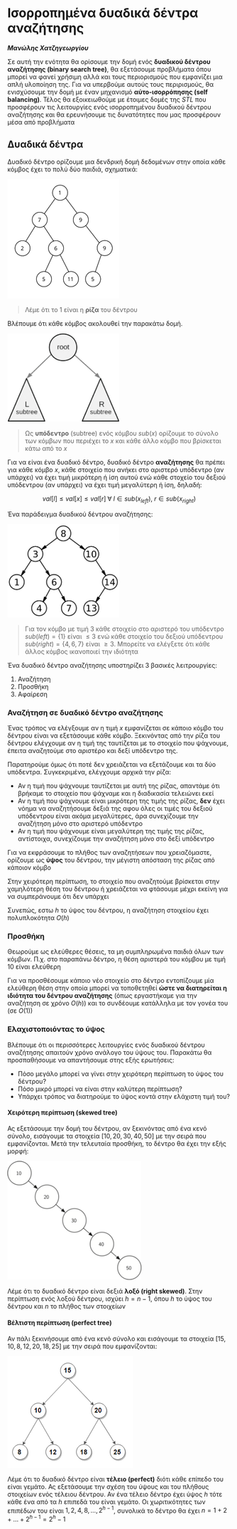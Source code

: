 Ισορροπημένα δυαδικά δέντρα αναζήτησης
====
***Μανώλης Χατζηγεωργίου***

Σε αυτή την ενότητα θα ορίσουμε την δομή ενός **δυαδικού δέντρου αναζήτησης (binary search tree)**, θα εξετάσουμε προβλήματα όπου μπορεί να φανεί χρήσιμη αλλά και τους περιορισμούς που εμφανίζει μια απλή υλοποίηση της. Για να υπερβούμε αυτούς τους περιρισμούς, θα ενισχύσουμε την δομή με έναν μηχανισμό **αύτο-ισορρόπησης (self balancing)**. Τέλος θα εξοικειωθούμε με έτοιμες δομές της *STL* που προσφέρουν τις λειτουργίες ενός ισορροπημένου δυαδικού δέντρου αναζήτησης και θα ερευνήσουμε τις δυνατότητες που μας προσφέρουν μέσα από προβλήματα




## Δυαδικά δέντρα

Δυαδικό δέντρο ορίζουμε μια δενδρική δομή δεδομένων στην οποία κάθε κόμβος έχει το πολύ δύο παιδιά, σχηματικά: 

<img src="binary_tree2.svg" alt="Binary Tree" width="50%">

> Λέμε ότι το $1$ είναι η **ρίζα** του δέντρου 

Βλέπουμε ότι κάθε κόμβος ακολουθεί την παρακάτω δομή. 

<img src="binary_tree_sub.png" alt="Binary Tree" width="50%">

> Ως **υπόδεντρο** (subtree) ενός κόμβου $sub(x)$ ορίζουμε το σύνολο των κόμβων που περιέχει το $x$ και κάθε άλλο κόμβο που βρίσκεται κάτω από το $x$

Για να είναι ένα δυαδικό δέντρο, δυαδικό δέντρο **αναζήτησης** θα πρέπει για κάθε κόμβο $x$, κάθε στοιχείο που ανήκει στο αριστερό υπόδεντρο (αν υπάρχει) να έχει τιμή μικρότερη ή ίση αυτού ενώ κάθε στοχείο του δεξιού υπόδεντρου (αν υπάρχει) να έχει τιμή μεγαλύτερη ή ίση, δηλαδή:

$$ val[l] \leq val[x] \leq val[r] \; \forall \; l \in sub(x_{left}), \; r \in sub(x_{right})$$

Ένα παράδειγμα δυαδικού δέντρου αναζήτησης:

<img src="Binary_search_tree.png" alt="Binary Tree" width="50%">

> Για τον κόμβο με τιμή $3$ κάθε στοιχείο στο αριστερό του υπόδεντρο $sub(left) = \{1\}$ είναι $\leq 3$ ενώ κάθε στοιχείο του δεξιού υπόδεντρου $sub(right) = \{4,6,7\}$ είναι $\geq 3$. Μπορείτε να ελέγξετε ότι κάθε άλλος κόμβος ικανοποιεί την ιδιότητα

Ένα δυαδικό δέντρο αναζήτησης υποστηρίζει $3$ βασικές λειτρουργίες:
1. Αναζήτηση 
2. Προσθήκη 
3. Αφαίρεση

### Αναζήτηση σε δυαδικό δέντρο αναζήτησης

Ένας τρόπος να ελέγξουμε αν η τιμή $x$ εμφανίζεται σε κάποιο κόμβο του δέντρου είναι να εξετάσουμε κάθε κόμβο. Ξεκινόντας από την ρίζα του δέντρου ελέγχουμε αν η τιμή της ταυτίζεται με το στοιχείο που ψάχνουμε, έπειτα αναζητούμε στο αριστέρο και δεξί υπόδεντρο της.

Παρατηρούμε όμως ότι ποτέ δεν χρειάζεται να εξετάζουμε και τα δύο υπόδεντρα. Συγκεκριμένα, ελέγχουμε αρχικά την ρίζα:
- Αν η τιμή που ψάχνουμε ταυτίζεται με αυτή της ρίζας, απαντάμε ότι βρήκαμε το στοιχείο που ψάχναμε και η διαδικασία τελειώνει εκεί  
- Αν η τιμή που ψάχνουμε είναι μικρότερη της τιμής της ρίζας, **δεν** έχει νόημα να αναζητήσουμε δεξιά της αφου όλες οι τιμές του δεξιού υπόδεντρου είναι ακόμα μεγαλύτερες, άρα συνεχίζουμε την αναζήτηση μόνο στο αριστερό υπόδεντρο
- Αν η τιμή που ψάχνουμε είναι μεγαλύτερη της τιμής της ρίζας, αντίστοιχα, συνεχίζουμε την αναζήτηση μόνο στο δεξί υπόδεντρο

Για να εκφράσουμε το πλήθος των αναζητήσεων που χρειαζόμαστε, ορίζουμε ως **ύψος** του δέντρου, την μέγιστη απόσταση της ρίζας από κάποιον κόμβο

Στην χειρότερη περίπτωση, το στοιχείο που αναζητούμε βρίσκεται στην χαμηλότερη θέση του δέντρου ή χρειάζεται να φτάσουμε μέχρι εκείνη για να συμπεράνουμε ότι δεν υπάρχει

Συνεπώς, εστω $h$ το ύψος του δέντρου, η αναζήτηση στοιχείου έχει πολυπλοκότητα $O(h)$

### Προσθήκη

Θεωρούμε ως ελεύθερες θέσεις, τα μη συμπληρωμένα παιδιά όλων των κόμβων. Π.χ. στο παραπάνω δέντρο, η θέση αριστερά του κόμβου με τιμή $10$ είναι ελεύθερη

Για να προσθέσουμε κάποιο νέο στοιχείο στο δέντρο εντοπίζουμε μία ελεύθερη θέση στην οποία μπορεί να τοποθετηθεί **ώστε να διατηρείται η ιδιότητα του δέντρου αναζήτησης** (όπως εργαστήκαμε για την αναζήτηση σε χρόνο $O(h)$) και το συνδέουμε κατάλληλα με τον γονέα του (σε $O(1)$)

### Ελαχιστοποιόντας το ύψος

Βλέπουμε ότι οι περισσότερες λειτουργίες ενός δυαδικού δέντρου αναζήτησης απαιτούν χρόνο ανάλογο του ύψους του. Παρακάτω θα προσπαθήσουμε να απαντήσουμε στης εξής ερωτήσεις: 
- Πόσο μεγάλο μπορεί να γίνει στην χειρότερη περίπτωση το ύψος του δέντρου? 
- Πόσο μικρό μπορεί να είναι στην καλύτερη περίπτωση? 
- Υπάρχει τρόπος να διατηρούμε το ύψος κοντά στην ελάχιστη τιμή του?

#### Χειρότερη περίπτωση (skewed tree)

Ας εξετάσουμε την δομή του δέντρου, αν ξεκινόντας από ένα κενό σύνολο, εισάγουμε τα στοιχεία $[10, 20, 30, 40, 50]$ με την σειρά που εμφανίζονται. Μετά την τελευταία προσθήκη, το δέντρο θα έχει την εξής μορφή:

<img src="skewed.png" alt="Binary Tree" width="60%">

Λέμε ότι το δυαδικό δέντρο είναι δεξιά **λοξό (right skewed)**. Στην περίπτωση ενός λοξού δέντρου, ισχύει $h = n-1$, όπου $h$ το ύψος του δέντρου και $n$ το πλήθος των στοιχείων

#### Βέλτιστη περίπτωση (perfect tree)

Αν πάλι ξεκινήσουμε από ένα κενό σύνολο και εισάγουμε τα στοιχεία $[15, 10, 8, 12, 20, 18, 25]$ με την σειρά που εμφανίζονται:

<img src="Complete-BST.webp" alt="Binary Tree">

Λέμε ότι το δυαδικό δέντρο είναι **τέλειο (perfect)** διότι κάθε επίπεδο του είναι γεμάτο. Ας εξετάσουμε την σχέση του ύψους και του πλήθους στοιχείων ενός τέλειου δέντρου. Αν ένα τέλειο δέντρο έχει ύψος $h$ τότε κάθε ένα από τα $h$ επιπεδά του είναι γεμάτο. Οι χωριτικότητες των επιπέδων του είναι $1, 2, 4, 8, \dots, 2^{h-1}$, συνολικά το δέντρο θα έχει $n = 1+2+ \dots + 2^{h-1} = 2^h-1$  